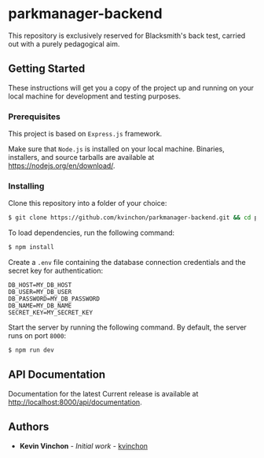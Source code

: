 # parkmanager-backend
This repository is exclusively reserved for Blacksmith's back test, carried out with a purely pedagogical aim.

## Getting Started
These instructions will get you a copy of the project up and running on your local machine for development and testing purposes.

### Prerequisites
This project is based on `Express.js` framework.

Make sure that `Node.js` is installed on your local machine. Binaries, installers, and source tarballs are available at <https://nodejs.org/en/download/>. 

### Installing
Clone this repository into a folder of your choice:
```bash
$ git clone https://github.com/kvinchon/parkmanager-backend.git && cd parkmanager-backend/
```

To load dependencies, run the following command: 
```bash
$ npm install
```

Create a `.env` file containing the database connection credentials and the secret key for authentication:
```
DB_HOST=MY_DB_HOST
DB_USER=MY_DB_USER
DB_PASSWORD=MY_DB_PASSWORD
DB_NAME=MY_DB_NAME
SECRET_KEY=MY_SECRET_KEY
```

Start the server by running the following command. By default, the server runs on port `8000`:
```bash
$ npm run dev
```

## API Documentation
Documentation for the latest Current release is available at <http://localhost:8000/api/documentation>.

## Authors
* **Kevin Vinchon** - *Initial work* - [kvinchon](https://github.com/kvinchon)

